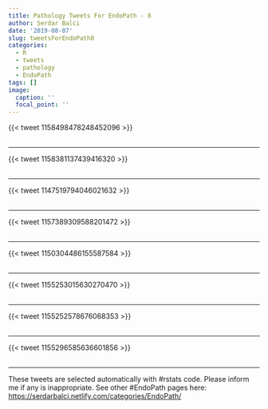 ```yaml
---
title: Pathology Tweets For EndoPath - 8
author: Serdar Balci
date: '2019-08-07'
slug: tweetsForEndoPath8
categories:
  - R
  - tweets
  - pathology
  - EndoPath
tags: []
image:
  caption: ''
  focal_point: ''
---
```



{{< tweet 1158498478248452096 >}}
<br>
<br>
<hr>
{{< tweet 1158381137439416320 >}}
<br>
<br>
<hr>
{{< tweet 1147519794046021632 >}}
<br>
<br>
<hr>
{{< tweet 1157389309588201472 >}}
<br>
<br>
<hr>
{{< tweet 1150304486155587584 >}}
<br>
<br>
<hr>
{{< tweet 1155253015630270470 >}}
<br>
<br>
<hr>
{{< tweet 1155252578676068353 >}}
<br>
<br>
<hr>
{{< tweet 1155296585636601856 >}}
<br>
<br>
<hr>


These tweets are selected automatically with #rstats code. Please inform me if any is inappropriate.
See other #EndoPath pages here: https://serdarbalci.netlify.com/categories/EndoPath/
